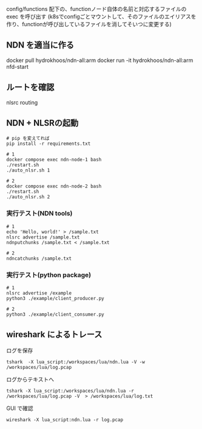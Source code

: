 config/functions 配下の、functionノード自体の名前と対応するファイルの exec を呼び出す
(k8sでconfigごとマウントして、そのファイルのエイリアスを作り、functionが呼び出しているファイルを消してそいつに変更する)

## NDN を適当に作る
docker pull hydrokhoos/ndn-all:arm
docker run -it hydrokhoos/ndn-all:arm
nfd-start

## ルートを確認
nlsrc routing

## NDN + NLSRの起動
```
# pip を変えてれば
pip install -r requirements.txt 

# 1
docker compose exec ndn-node-1 bash
./restart.sh
./auto_nlsr.sh 1

# 2
docker compose exec ndn-node-2 bash
./restart.sh
./auto_nlsr.sh 2
```

### 実行テスト(NDN tools)
```
# 1
echo 'Hello, world!' > /sample.txt
nlsrc advertise /sample.txt
ndnputchunks /sample.txt < /sample.txt

# 2
ndncatchunks /sample.txt
```

### 実行テスト(python package)
```
# 1
nlsrc advertise /example
python3 ./example/client_producer.py 

# 2
python3 ./example/client_consumer.py 
```



## wireshark によるトレース

ログを保存

```
tshark  -X lua_script:/workspaces/lua/ndn.lua -V -w /workspaces/lua/log.pcap
```

ログからテキストへ
```
tshark -X lua_script:/workspaces/lua/ndn.lua -r /workspaces/lua/log.pcap -V  > /workspaces/lua/log.txt
```

GUI で確認
```
wireshark -X lua_script:ndn.lua -r log.pcap
```





